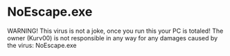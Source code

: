 # NoEscape.exe
WARNING! This virus is not a joke, once you run this your PC is totaled! The owner (Kurv00) is not responsible in any way for any damages caused by the virus: NoEscape.exe
